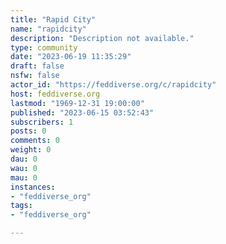 ```yaml
---
title: "Rapid City" 
name: "rapidcity"
description: "Description not available."
type: community
date: "2023-06-19 11:35:29"
draft: false
nsfw: false
actor_id: "https://feddiverse.org/c/rapidcity"
host: feddiverse.org
lastmod: "1969-12-31 19:00:00"
published: "2023-06-15 03:52:43"
subscribers: 1
posts: 0
comments: 0
weight: 0
dau: 0
wau: 0
mau: 0
instances:
- "feddiverse_org"
tags: 
- "feddiverse_org"

---
```

